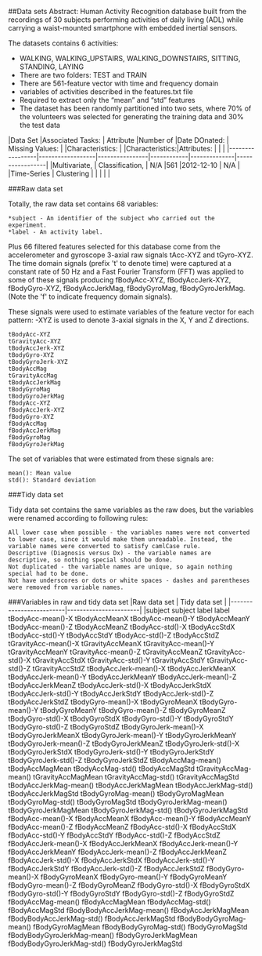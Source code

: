 ##Data sets
Abstract: Human Activity Recognition database built from the recordings of 30
subjects performing activities of daily living (ADL) while carrying a waist-mounted
smartphone with embedded inertial sensors.

The datasets contains 6 activities: 
* WALKING, WALKING_UPSTAIRS, WALKING_DOWNSTAIRS, SITTING, STANDING, LAYING
* There are two folders: TEST and TRAIN
* There are 561-feature vector with time and frequency domain
* variables of activities described in the features.txt file
* Required to extract only the “mean” and “std” features
* The dataset has been randomly partitioned into two sets, where 70% of the volunteers was selected for generating the training data and 30% the test data


|Data Set         |Associated Tasks: | Attribute      |Number of   |Date DOnated: | Missing Values: |
|Characteristics: |                  |Characteristics:|Attributes: |              |                 |
|-----------------|------------------|----------------|------------|--------------|-----------------|
|Multivariate,    | Classification,  |  N/A           |561         |2012-12-10    | N/A             |
|Time-Series      | Clustering       |                |            |              |                 |

###Raw data set

Totally, the raw data set contains 68 variables:

    *subject - An identifier of the subject who carried out the experiment.
    *label - An activity label.

Plus 66 filtered features selected for this database come from the accelerometer and gyroscope 3-axial raw signals tAcc-XYZ and tGyro-XYZ. The time domain signals (prefix 't' to denote time) were captured at a constant rate of 50 Hz and a Fast Fourier Transform (FFT) was applied to some of these signals producing fBodyAcc-XYZ, fBodyAccJerk-XYZ, 
fBodyGyro-XYZ, fBodyAccJerkMag, fBodyGyroMag, fBodyGyroJerkMag. (Note the 'f' to indicate frequency domain signals). 

These signals were used to estimate variables of the feature vector for each pattern:
-XYZ is used to denote 3-axial signals in the X, Y and Z directions.

    tBodyAcc-XYZ
    tGravityAcc-XYZ
    tBodyAccJerk-XYZ
    tBodyGyro-XYZ
    tBodyGyroJerk-XYZ
    tBodyAccMag
    tGravityAccMag
    tBodyAccJerkMag
    tBodyGyroMag
    tBodyGyroJerkMag
    fBodyAcc-XYZ
    fBodyAccJerk-XYZ
    fBodyGyro-XYZ
    fBodyAccMag
    fBodyAccJerkMag
    fBodyGyroMag
    fBodyGyroJerkMag

The set of variables that were estimated from these signals are:

    mean(): Mean value
    std(): Standard deviation

###Tidy data set

Tidy data set contains the same variables as the raw does, but the variables were renamed according to following rules:

    All lower case when possible - the variables names were not converted to lower case, since it would make them unreadable. Instead, the variable names were converted to satisfy camlCase rule.
    Descriptive (Diagnosis versus Dx) - the variable names are descriptive, so nothing special should be done.
    Not duplicated - the variable names are unique, so again nothing special had to be done.
    Not have underscores or dots or white spaces - dashes and parentheses were removed from variable names.

###Variables in raw and tidy data set
|Raw data set 	           |   Tidy data set       |
|-------------------------|-----------------------|
|subject 	                     subject
label 	                     label
tBodyAcc-mean()-X 	         tBodyAccMeanX
tBodyAcc-mean()-Y 	         tBodyAccMeanY
tBodyAcc-mean()-Z 	         tBodyAccMeanZ
tBodyAcc-std()-X 	            tBodyAccStdX
tBodyAcc-std()-Y 	            tBodyAccStdY
tBodyAcc-std()-Z 	            tBodyAccStdZ
tGravityAcc-mean()-X 	      tGravityAccMeanX
tGravityAcc-mean()-Y 	      tGravityAccMeanY
tGravityAcc-mean()-Z 	      tGravityAccMeanZ
tGravityAcc-std()-X 	         tGravityAccStdX
tGravityAcc-std()-Y 	         tGravityAccStdY
tGravityAcc-std()-Z 	         tGravityAccStdZ
tBodyAccJerk-mean()-X 	      tBodyAccJerkMeanX
tBodyAccJerk-mean()-Y 	      tBodyAccJerkMeanY
tBodyAccJerk-mean()-Z 	      tBodyAccJerkMeanZ
tBodyAccJerk-std()-X 	      tBodyAccJerkStdX
tBodyAccJerk-std()-Y 	      tBodyAccJerkStdY
tBodyAccJerk-std()-Z 	      tBodyAccJerkStdZ
tBodyGyro-mean()-X 	         tBodyGyroMeanX
tBodyGyro-mean()-Y 	         tBodyGyroMeanY
tBodyGyro-mean()-Z 	         tBodyGyroMeanZ
tBodyGyro-std()-X 	         tBodyGyroStdX
tBodyGyro-std()-Y 	         tBodyGyroStdY
tBodyGyro-std()-Z 	         tBodyGyroStdZ
tBodyGyroJerk-mean()-X     	tBodyGyroJerkMeanX
tBodyGyroJerk-mean()-Y 	      tBodyGyroJerkMeanY
tBodyGyroJerk-mean()-Z 	      tBodyGyroJerkMeanZ
tBodyGyroJerk-std()-X 	      tBodyGyroJerkStdX
tBodyGyroJerk-std()-Y 	      tBodyGyroJerkStdY
tBodyGyroJerk-std()-Z 	      tBodyGyroJerkStdZ
tBodyAccMag-mean() 	         tBodyAccMagMean
tBodyAccMag-std() 	         tBodyAccMagStd
tGravityAccMag-mean() 	      tGravityAccMagMean
tGravityAccMag-std() 	      tGravityAccMagStd
tBodyAccJerkMag-mean() 	      tBodyAccJerkMagMean
tBodyAccJerkMag-std() 	      tBodyAccJerkMagStd
tBodyGyroMag-mean() 	         tBodyGyroMagMean
tBodyGyroMag-std() 	         tBodyGyroMagStd
tBodyGyroJerkMag-mean()       tBodyGyroJerkMagMean
tBodyGyroJerkMag-std() 	      tBodyGyroJerkMagStd
fBodyAcc-mean()-X 	         fBodyAccMeanX
fBodyAcc-mean()-Y 	         fBodyAccMeanY
fBodyAcc-mean()-Z 	         fBodyAccMeanZ
fBodyAcc-std()-X 	            fBodyAccStdX
fBodyAcc-std()-Y 	            fBodyAccStdY
fBodyAcc-std()-Z 	            fBodyAccStdZ
fBodyAccJerk-mean()-X 	      fBodyAccJerkMeanX
fBodyAccJerk-mean()-Y 	      fBodyAccJerkMeanY
fBodyAccJerk-mean()-Z 	      fBodyAccJerkMeanZ
fBodyAccJerk-std()-X 	      fBodyAccJerkStdX
fBodyAccJerk-std()-Y 	      fBodyAccJerkStdY
fBodyAccJerk-std()-Z 	      fBodyAccJerkStdZ
fBodyGyro-mean()-X 	         fBodyGyroMeanX
fBodyGyro-mean()-Y 	         fBodyGyroMeanY
fBodyGyro-mean()-Z 	         fBodyGyroMeanZ
fBodyGyro-std()-X 	         fBodyGyroStdX
fBodyGyro-std()-Y 	         fBodyGyroStdY
fBodyGyro-std()-Z 	         fBodyGyroStdZ
fBodyAccMag-mean() 	         fBodyAccMagMean
fBodyAccMag-std() 	         fBodyAccMagStd
fBodyBodyAccJerkMag-mean() 	fBodyAccJerkMagMean
fBodyBodyAccJerkMag-std() 	   fBodyAccJerkMagStd
fBodyBodyGyroMag-mean() 	   fBodyGyroMagMean
fBodyBodyGyroMag-std() 	      fBodyGyroMagStd
fBodyBodyGyroJerkMag-mean() 	fBodyGyroJerkMagMean
fBodyBodyGyroJerkMag-std() 	fBodyGyroJerkMagStd
